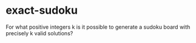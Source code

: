 # exact-sudoku
For what positive integers k is it possible to generate a sudoku board with precisely k valid solutions?
